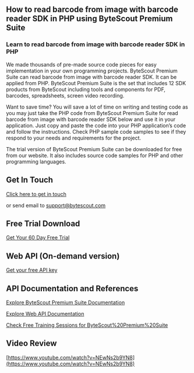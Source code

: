 ## How to read barcode from image with barcode reader SDK in PHP using ByteScout Premium Suite

### Learn to read barcode from image with barcode reader SDK in PHP

We made thousands of pre-made source code pieces for easy implementation in your own programming projects. ByteScout Premium Suite can read barcode from image with barcode reader SDK. It can be applied from PHP. ByteScout Premium Suite is the set that includes 12 SDK products from ByteScout including tools and components for PDF, barcodes, spreadsheets, screen video recording.

Want to save time? You will save a lot of time on writing and testing code as you may just take the PHP code from ByteScout Premium Suite for read barcode from image with barcode reader SDK below and use it in your application. Just copy and paste the code into your PHP application’s code and follow the instructions. Check PHP sample code samples to see if they respond to your needs and requirements for the project.

The trial version of ByteScout Premium Suite can be downloaded for free from our website. It also includes source code samples for PHP and other programming languages.

## Get In Touch

[Click here to get in touch](https://bytescout.zendesk.com/hc/en-us/requests/new?subject=ByteScout%20Premium%20Suite%20Question)

or send email to [support@bytescout.com](mailto:support@bytescout.com?subject=ByteScout%20Premium%20Suite%20Question) 

## Free Trial Download

[Get Your 60 Day Free Trial](https://bytescout.com/download/web-installer?utm_source=github-readme)

## Web API (On-demand version)

[Get your free API key](https://pdf.co/documentation/api?utm_source=github-readme)

## API Documentation and References

[Explore ByteScout Premium Suite Documentation](https://bytescout.com/documentation/index.html?utm_source=github-readme)

[Explore Web API Documentation](https://pdf.co/documentation/api?utm_source=github-readme)

[Check Free Training Sessions for ByteScout%20Premium%20Suite](https://academy.bytescout.com/)

## Video Review

[https://www.youtube.com/watch?v=NEwNs2b9YN8](https://www.youtube.com/watch?v=NEwNs2b9YN8)